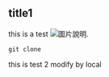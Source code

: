## title1
this is a test
![圖片說明](https://pngimg.com/uploads/github/github_PNG28.png).
```
git clone
```
this is test 2
modify by local